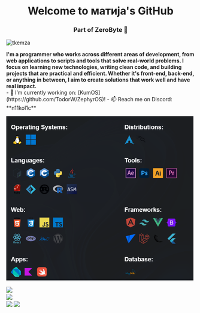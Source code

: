 <h1 align="center">Welcome to матија's GitHub</h1>
<h3 align="center">Part of ZeroByte 🩶</h3>

<p align="left"> <img src="https://komarev.com/ghpvc/?username=tkemza&label=Profile%20views&color=0e75b6&style=flat" alt="tkemza" /> </p>
<p>
    <b>I'm a programmer who works across different areas of development, from web applications to scripts and tools that solve real-world problems. I focus on learning new technologies, writing clean code, and building projects that are practical and efficient. Whether it's front-end, back-end, or anything in between, I aim to create solutions that work well and have real impact.
</b>
<br>
- 🔭 I’m currently working on: [KumOS](https://github.com/TodorW/ZephyrOS)!
- 📫 Reach me on Discord: **n11kol1c**

<div align="left">
  <img src="langs.png" alt="tools" width="500">
</div>

![](https://github-readme-stats.vercel.app/api?username=n11kol11c&theme=dark&hide_border=false&include_all_commits=false&count_private=false)<br/>
![](https://nirzak-streak-stats.vercel.app/?user=n11kol11c&theme=dark&hide_border=false)<br/>
![](https://github-readme-stats.vercel.app/api/top-langs/?username=n11kol11c&theme=dark&hide_border=false&include_all_commits=false&count_private=false&layout=compact)
[![](https://visitcount.itsvg.in/api?id=n11kol11c&icon=0&color=0)](https://visitcount.itsvg.in)
